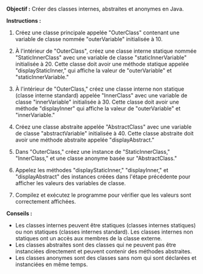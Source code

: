 
**Objectif :** Créer des classes internes, abstraites et anonymes en Java.

**Instructions :**

1. Créez une classe principale appelée "OuterClass" contenant une variable de classe nommée "outerVariable" initialisée à 10.

2. À l'intérieur de "OuterClass", créez une classe interne statique nommée "StaticInnerClass" avec une variable de classe "staticInnerVariable" initialisée à 20. Cette classe doit avoir une méthode statique appelée "displayStaticInner," qui affiche la valeur de "outerVariable" et "staticInnerVariable."

3. À l'intérieur de "OuterClass," créez une classe interne non statique (classe interne standard) appelée "InnerClass" avec une variable de classe "innerVariable" initialisée à 30. Cette classe doit avoir une méthode "displayInner" qui affiche la valeur de "outerVariable" et "innerVariable."

4. Créez une classe abstraite appelée "AbstractClass" avec une variable de classe "abstractVariable" initialisée à 40. Cette classe abstraite doit avoir une méthode abstraite appelée "displayAbstract."

5. Dans "OuterClass," créez une instance de "StaticInnerClass," "InnerClass," et une classe anonyme basée sur "AbstractClass."

6. Appelez les méthodes "displayStaticInner," "displayInner," et "displayAbstract" des instances créées dans l'étape précédente pour afficher les valeurs des variables de classe.

7. Compilez et exécutez le programme pour vérifier que les valeurs sont correctement affichées.

**Conseils :**

- Les classes internes peuvent être statiques (classes internes statiques) ou non statiques (classes internes standard). Les classes internes non statiques ont un accès aux membres de la classe externe.
- Les classes abstraites sont des classes qui ne peuvent pas être instanciées directement et peuvent contenir des méthodes abstraites.
- Les classes anonymes sont des classes sans nom qui sont déclarées et instanciées en même temps.

